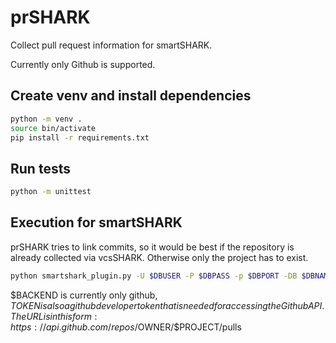 # prSHARK

Collect pull request information for smartSHARK.

Currently only Github is supported.

## Create venv and install dependencies
```bash
python -m venv .
source bin/activate
pip install -r requirements.txt
```

## Run tests
```bash
python -m unittest
```

## Execution for smartSHARK

prSHARK tries to link commits, so it would be best if the repository is already collected via vcsSHARK. Otherwise only the project has to exist.
```bash
python smartshark_plugin.py -U $DBUSER -P $DBPASS -p $DBPORT -DB $DBNAME -a $AUTHENTICATION_DB -pn $PROJECT_NAME -i $PULL_REQUEST_SYSTEM_URL -b $BACKEND -t $TOKEN
```

$BACKEND is currently only github, $TOKEN is also a github developer token that is needed for accessing the Github API.
The URL is in this form: https://api.github.com/repos/$OWNER/$PROJECT/pulls
